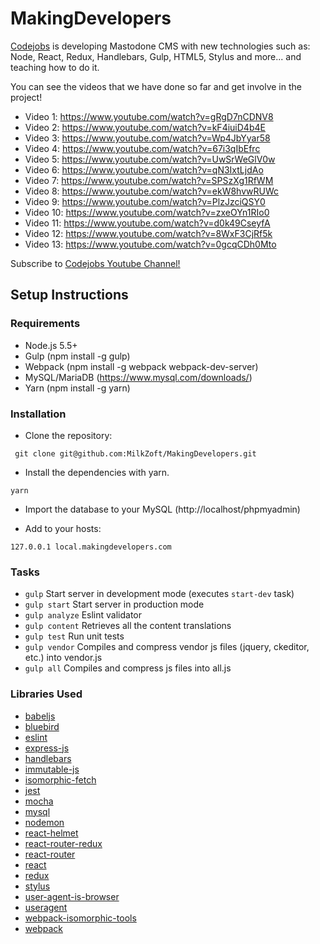 # MakingDevelopers

<a href="https://www.codejobs.biz" target="_blank" title="Codejobs">Codejobs</a> is developing Mastodone CMS with new technologies such as: Node, React, Redux, Handlebars, Gulp, HTML5, Stylus and more... and teaching how to do it.

You can see the videos that we have done so far and get involve in the project!

* Video 1: https://www.youtube.com/watch?v=gRgD7nCDNV8
* Video 2: https://www.youtube.com/watch?v=kF4iuiD4b4E
* Video 3: https://www.youtube.com/watch?v=Wp4JbYyar58
* Video 4: https://www.youtube.com/watch?v=67i3qIbEfrc
* Video 5: https://www.youtube.com/watch?v=UwSrWeGlV0w
* Video 6: https://www.youtube.com/watch?v=qN3IxtLjdAo
* Video 7: https://www.youtube.com/watch?v=SPSzXg1RfWM
* Video 8: https://www.youtube.com/watch?v=ekW8hvwRUWc
* Video 9: https://www.youtube.com/watch?v=PlzJzciQSY0
* Video 10: https://www.youtube.com/watch?v=zxeOYn1RIo0
* Video 11: https://www.youtube.com/watch?v=d0k49CseyfA
* Video 12: https://www.youtube.com/watch?v=8WxF3CjRf5k
* Video 13: https://www.youtube.com/watch?v=0gcqCDh0Mto

Subscribe to <a href="https://www.youtube.com/codejobs?sub_confirmation=1" target="_blank" title="Codejobs Youtube Channel!">Codejobs Youtube Channel!</a>

## Setup Instructions

### Requirements

* Node.js 5.5+
* Gulp (npm install -g gulp)
* Webpack (npm install -g webpack webpack-dev-server)
* MySQL/MariaDB (https://www.mysql.com/downloads/)
* Yarn (npm install -g yarn)

### Installation

* Clone the repository:

```
 git clone git@github.com:MilkZoft/MakingDevelopers.git
```

* Install the dependencies with yarn.

```
yarn
```

* Import the database to your MySQL (http://localhost/phpmyadmin)

* Add to your hosts:

```
127.0.0.1 local.makingdevelopers.com
```

### Tasks

- `gulp` Start server in development mode (executes `start-dev` task)
- `gulp start` Start server in production mode
- `gulp analyze` Eslint validator
- `gulp content` Retrieves all the content translations
- `gulp test` Run unit tests
- `gulp vendor` Compiles and compress vendor js files (jquery, ckeditor, etc.) into vendor.js
- `gulp all` Compiles and compress js files into all.js

### Libraries Used

- [babeljs](https://babeljs.io/)
- [bluebird](https://github.com/petkaantonov/bluebird)
- [eslint](http://eslint.org/)
- [express-js](http://expressjs.com/)
- [handlebars](handlebarsjs.com)
- [immutable-js](http://facebook.github.io/immutable-js)
- [isomorphic-fetch](https://github.com/matthew-andrews/isomorphic-fetch)
- [jest](https://github.com/facebook/jest) 
- [mocha](https://mochajs.org) 
- [mysql](http://mysql.com)
- [nodemon](http://nodemon.io)
- [react-helmet](https://github.com/nfl/react-helmet)
- [react-router-redux](https://github.com/reactjs/react-router-redux)
- [react-router](https://github.com/rackt/react-router)
- [react](http://facebook.github.io/react/)
- [redux](http://rackt.github.io/redux/)
- [stylus](http://stylus-lang.com)
- [user-agent-is-browser](https://github.com/stuartpb/user-agent-is-browser)
- [useragent](https://github.com/3rd-Eden/useragent)
- [webpack-isomorphic-tools](https://github.com/halt-hammerzeit/webpack-isomorphic-tools)
- [webpack](http://webpack.github.io/)
